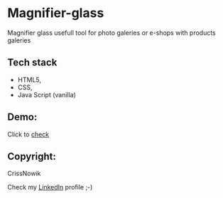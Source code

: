 # Magnifier-glass
Magnifier glass usefull tool for photo galeries or e-shops with products galeries

Tech stack
----------
- HTML5,
- CSS,
- Java Script (vanilla)

Demo:
-----
Click to [check]

Copyright:
----------
CrissNowik

Check my [LinkedIn] profile ;-)


[LinkedIn]: <https://www.linkedin.com/in/krzysztof-nowicki-0a5a9a164/>
[check]: <https://crissnowik.github.io/Magnifier-glass/>